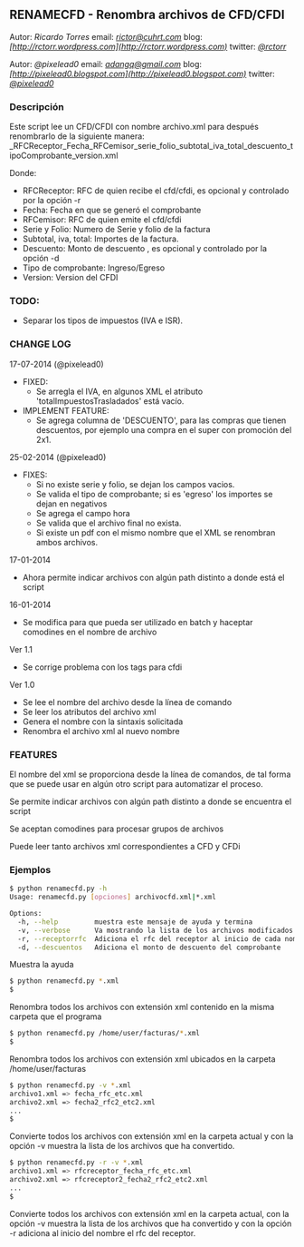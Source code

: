 RENAMECFD - Renombra archivos de CFD/CFDI
------------------------------------
Autor: *Ricardo Torres*
email: *[rictor@cuhrt.com](mailto:rictor@cuhrt.com)*
blog: *[http://rctorr.wordpress.com](http://rctorr.wordpress.com)*
twitter: *[@rctorr](http://www.twitter.com/rctorr)*

Autor: *@pixelead0*
email: *[adangq@gmail.com](mailto:adangq@gmail.com)*
blog: *[http://pixelead0.blogspot.com](http://pixelead0.blogspot.com)*
twitter: *[@pixelead0](http://www.twitter.com/pixelead0)*



### Descripción
Este script lee un CFD/CFDI con nombre archivo.xml para después renombrarlo
de la siguiente manera:
	_RFCReceptor_Fecha_RFCemisor_serie_folio_subtotal_iva_total_descuento_tipoComprobante_version.xml

Donde:
 * RFCReceptor: RFC de quien recibe el cfd/cfdi, es opcional y controlado por la opción -r
 * Fecha: Fecha en que se generó el comprobante
 * RFCemisor: RFC de quien emite el cfd/cfdi
 * Serie y Folio: Numero de Serie y folio de la factura
 * Subtotal, iva, total: Importes de la factura.
 * Descuento: Monto de descuento , es opcional y controlado por la opción -d
 * Tipo de comprobante: Ingreso/Egreso
 * Version: Version del CFDI



### TODO:
  * Separar los tipos de impuestos (IVA e ISR).

### CHANGE LOG

 17-07-2014 (@pixelead0)
 - FIXED:
   - Se arregla el IVA, en algunos XML el atributo 'totalImpuestosTrasladados' está vacío.
 - IMPLEMENT FEATURE:
   - Se agrega columna de 'DESCUENTO', para las compras que tienen descuentos, por ejemplo una compra en el super con promoción del 2x1.

 25-02-2014 (@pixelead0)
 - FIXES:
   - Si no existe serie y folio, se dejan los campos vacios.
   - Se valida el tipo de comprobante; si es 'egreso' los importes se dejan en negativos
   - Se agrega el campo hora
   - Se valida que el archivo final no exista.
   - Si existe un pdf con el mismo nombre que el XML se renombran ambos archivos.

 17-01-2014
 - Ahora permite indicar archivos con algún path distinto a donde está el
   script

 16-01-2014
 - Se modifica para que pueda ser utilizado en batch y haceptar comodines
   en el nombre de archivo

 Ver 1.1
 - Se corrige problema con los tags para cfdi

 Ver 1.0
 - Se lee el nombre del archivo desde la línea de comando
 - Se leer los atributos del archivo xml
 - Genera el nombre con la sintaxis solicitada
 - Renombra el archivo xml al nuevo nombre


### FEATURES

El nombre del xml se proporciona desde la línea de comandos, de tal forma que
se puede usar en algún otro script para automatizar el proceso.

Se permite indicar archivos con algún path distinto a donde se encuentra el
script

Se aceptan comodines para procesar grupos de archivos

Puede leer tanto archivos xml correspondientes a CFD y CFDi

### Ejemplos
```bash
$ python renamecfd.py -h
Usage: renamecfd.py [opciones] archivocfd.xml|*.xml

Options:
  -h, --help         muestra este mensaje de ayuda y termina
  -v, --verbose      Va mostrando la lista de los archivos modificados
  -r, --receptorrfc  Adiciona el rfc del receptor al inicio de cada nombre
  -d, --descuentos   Adiciona el monto de descuento del comprobante
```
Muestra la ayuda

```bash
$ python renamecfd.py *.xml
$
```
Renombra todos los archivos con extensión xml contenido en la misma carpeta que el programa

```bash
$ python renamecfd.py /home/user/facturas/*.xml
$
```
Renombra todos los archivos con extensión xml ubicados en la carpeta
/home/user/facturas

```bash
$ python renamecfd.py -v *.xml
archivo1.xml => fecha_rfc_etc.xml
archivo2.xml => fecha2_rfc2_etc2.xml
...
$
```
Convierte todos los archivos con extensión xml en la carpeta actual y con la opción
-v muestra la lista de los archivos que ha convertido.

```bash
$ python renamecfd.py -r -v *.xml
archivo1.xml => rfcreceptor_fecha_rfc_etc.xml
archivo2.xml => rfcreceptor2_fecha2_rfc2_etc2.xml
...
$
```
Convierte todos los archivos con extensión xml en la carpeta actual, con la opción
-v muestra la lista de los archivos que ha convertido y con la opción -r adiciona al
inicio del nombre el rfc del receptor.

